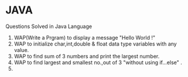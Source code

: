 # JAVA
Questions Solved in Java Language

1. WAP(Write a Prgram) to display a message "Hello World !" 
2. WAP to initialize char,int,double & float data type variables with any value.
3. WAP to find sum of 3 numbers and print the largest number.
4. WAP to find largest and smallest no.,out of 3 "without using if...else" .
5. 
